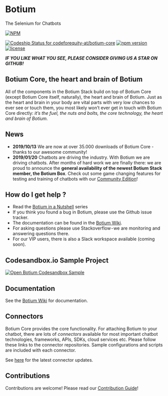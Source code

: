 # Botium
The Selenium for Chatbots

[![NPM](https://nodei.co/npm/botium-core.png?downloads=true&downloadRank=true&stars=true)](https://nodei.co/npm/testmybot/)

[ ![Codeship Status for codeforequity-at/botium-core](https://app.codeship.com/projects/0389ad40-cecc-0135-2ddc-161d5c3cc5fd/status?branch=master)](https://app.codeship.com/projects/262204)
[![npm version](https://badge.fury.io/js/botium-core.svg)](https://badge.fury.io/js/testmybot)
[![license](https://img.shields.io/github/license/mashape/apistatus.svg)]()

**_IF YOU LIKE WHAT YOU SEE, PLEASE CONSIDER GIVING US A STAR ON GITHUB!_**

## Botium Core, the heart and brain of Botium
All of the components in the Botium Stack build on top of Botium Core (except Botium Core itself, naturally), the heart and brain of Botium. Just as the heart and brain in your body are vital parts with very low chances to ever see or touch them, you most likely won’t ever get in touch with Botium Core directly: _it’s the fuel, the nuts and bolts, the core technology, the heart and brain of Botium._

## News

* __2019/10/13__ We are now at over 35.000 downloads of Botium Core - thanks to our awesome community!
* __2019/01/20__ Chatbots are driving the industry. With Botium we are driving chatbots. After months of hard work we are finally there: we are proud to announce the __general availability of the newest Botium Stack member, the Botium Box__. Check out some game changing features for testing and training of chatbots with our [Community Edition](https://medium.com/@floriantreml/chatbot-testing-done-right-botium-box-available-now-550e40d3bdd0)!


## How do I get help ?
* Read the [Botium in a Nutshell](https://medium.com/@floriantreml/botium-in-a-nutshell-part-1-overview-f8d0ceaf8fb4) series
* If you think you found a bug in Botium, please use the Github issue tracker.
* The documentation can be found in the [Botium Wiki](https://botium.atlassian.net/wiki/spaces/BOTIUM/overview).
* For asking questions please use Stackoverflow - we are monitoring and answering questions there.
* For our VIP users, there is also a Slack workspace available (coming soon).

## Codesandbox.io Sample Project

[![Open Botium Codesandbox Sample](https://codesandbox.io/static/img/play-codesandbox.svg)](https://codesandbox.io/s/github/codeforequity-at/botium-codesandbox-sample/tree/master/?module=%2FREADME.md)

## Documentation

See the [Botium Wiki](https://botium.atlassian.net/wiki/spaces/BOTIUM/overview) for documentation.

## Connectors
Botium Core provides the core functionality. For attaching Botium to your chatbot, there are lots of _connectors_ available for most important chatbot technologies, frameworks, APIs, SDKs, cloud services etc. Please follow these links to the connector repositories. Sample configurations and scripts are included with each connector.

See [here](https://botium.atlassian.net/wiki/spaces/BOTIUM/pages/360553/Botium+Connectors) for the latest connector updates.

## Contributions
Contributions are welcome! Please read our [Contribution Guide](https://github.com/codeforequity-at/botium-core/blob/master/CONTRIBUTING.md)!
